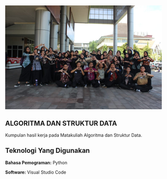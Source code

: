 ![Foto Bersama Symphony](/symphony.jpeg)

## ALGORITMA DAN STRUKTUR DATA

Kumpulan hasil kerja pada Matakuliah Algoritma dan Struktur Data.

## Teknologi Yang Digunakan

**Bahasa Pemograman:** Python

**Software:** Visual Studio Code
